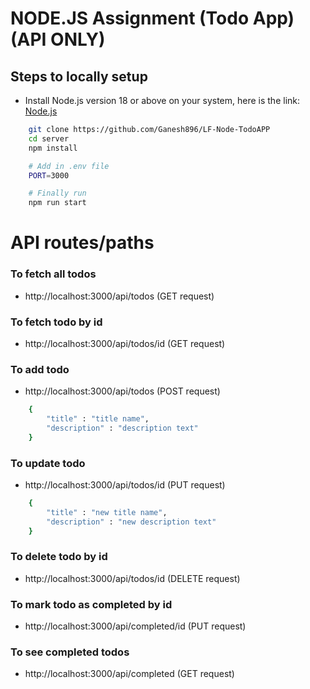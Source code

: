 # NODE.JS Assignment (Todo App) (API ONLY)
## Steps to locally setup

- Install Node.js version 18 or above on your system, here is the link:
[Node.js](https://nodejs.org/en)
```sh
    git clone https://github.com/Ganesh896/LF-Node-TodoAPP
    cd server
    npm install

    # Add in .env file
    PORT=3000

    # Finally run
    npm run start
```
# API routes/paths
### To fetch all todos
- http://localhost:3000/api/todos (GET request)
### To fetch todo by id
- http://localhost:3000/api/todos/id (GET request)
### To add todo
- http://localhost:3000/api/todos (POST request)
```sh
    {
        "title" : "title name",
        "description" : "description text"
    }
```
### To update todo
- http://localhost:3000/api/todos/id (PUT request)
```sh
    {
        "title" : "new title name",
        "description" : "new description text"
    }
```
### To delete todo by id
- http://localhost:3000/api/todos/id (DELETE request)
### To mark todo as completed by id
- http://localhost:3000/api/completed/id (PUT request)

### To see completed todos
- http://localhost:3000/api/completed (GET request)
